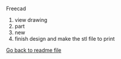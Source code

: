 Freecad

1. view drawing
2. part
3. new
4. finish design and make the stl file to print

[Go back to readme file](/readme.md)